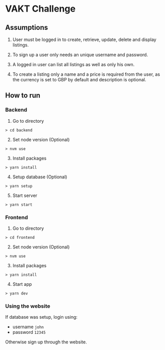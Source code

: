 # VAKT Challenge

## Assumptions

1. User must be logged in to create, retrieve, update, delete and display listings.

2. To sign up a user only needs an unique username and password.

3. A logged in user can list all listings as well as only his own.

4. To create a listing only a name and a price is required from the user, as the currency is set to GBP by default and description is optional.

## How to run

### Backend

1. Go to directory

```
> cd backend
```

2. Set node version (Optional)

```
> nvm use
```

3. Install packages

```
> yarn install
```

4. Setup database (Optional)

```
> yarn setup
```

5. Start server

```
> yarn start
```

### Frontend

1. Go to directory

```
> cd frontend
```

2. Set node version (Optional)

```
> nvm use
```

3. Install packages

```
> yarn install
```

4. Start app

```
> yarn dev
```

### Using the website

If database was setup, login using:

- username
  `john`
- password
  `12345`

Otherwise sign up through the website.
